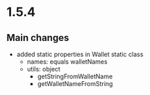 # 1.5.4

## Main changes

- added static properties in Wallet static class
    - names: equals walletNames
    - utils: object
        - getStringFromWalletName
        - getWalletNameFromString
